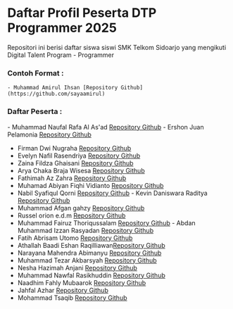 # Daftar Profil Peserta DTP Programmer 2025

Repositori ini berisi daftar siswa siswi SMK Telkom Sidoarjo yang mengikuti Digital Talent Program - Programmer

### Contoh Format :

`- Muhammad Amirul Ihsan [Repository Github](https://github.com/sayaamirul)`

### Daftar Peserta :
⁠- ⁠Muhammad Naufal Rafa Al As'ad [Repository Github](https://github.com/Falrafa4)
⁠- Ershon Juan Pelamonia [Repository Github](https://github.com/ytta0301)
- Firman Dwi Nugraha [Repository Github](https://github.com/FirmanGanteng08)
- Evelyn Nafil Rasendriya [Repository Github](https://github.com/evelynnafil11-hub/belajar-python.git)
- Zaina Fildza Ghaisani [Repository Github](https://github.com/zainafldzG/belaajr-python.git)
- Arya Chaka Braja Wisesa [Repository Github](https://github.com/AryaVira)
- Fathimah Az Zahra [Repository Github](https://github.com/zaraisarchive-coding)
- Muhamad Abiyan Fiqhi Vidianto [Repository Github](https://github.com/abiyann-03)
- Nabil Syafiqul Qorni [Repository Github](https://github.com/nabilsqm-dotcom)
⁠- ⁠Kevin Daniswara Raditya [Repository Github](https://github.com/Vinz-Villain)
- Muhammad Afgan gahzy [Repository Github](https://github.com/gahzy-afg)
- Russel orion e.d.m [Repository Github](https://github.com/axellorion415-crypto)
- Muhammad Fairuz Thoriqussalam [Repository Github](https://github.com/muhfairuz)
⁠- ⁠Abdan Muhammad Izzan Rasyadan [Repository Github](https://github.com/AbdanRasya)
- Fatih Abrisam Utomo [Repository Github](https://github.com/ka599)
- Athallah Baadi Eshan Raqilliawan[Repository Github](https://github.com/ezhann1)
- Narayana Mahendra Abimanyu [Repository Github](https://github.com/NarayanaMahendraAbimanyu)
- Muhammad Tezar Akbarsyah [Repository Github](https://github.com/tezar732412)
- Nesha Hazimah Anjani [Repository Github](https://github.com/neshadtp)
- Muhammad Nawfal Rasikhuddin [Repository Github](https://github.com/MuhammadNawfalRasikhuddin)
- Naadhim Fahly Mubaarok [Repository Github](https://github.com/Nademmm)
- Jahfal Azhar [Repository Github](https://github.com/Jahfal1145)
- Mohammad Tsaqib [Repository Github](https://github.com/Saka-gif)
